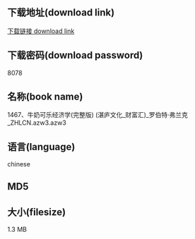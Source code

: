 ## 下载地址(download link)
[下载链接 download link](https://voluble-croquembouche-d321dc.netlify.app/?s=1467%E3%80%81%E7%89%9B%E5%A5%B6%E5%8F%AF%E4%B9%90%E7%BB%8F%E6%B5%8E%E5%AD%A6%28%E5%AE%8C%E6%95%B4%E7%89%88%29+%28%E6%B9%9B%E5%BA%90%E6%96%87%E5%8C%96_%E8%B4%A2%E5%AF%8C%E6%B1%87%29_%E7%BD%97%E4%BC%AF%E7%89%B9%C2%B7%E5%BC%97%E5%85%B0%E5%85%8B_ZHLCN.azw3)

## 下载密码(download password)
8078

## 名称(book name)
1467、牛奶可乐经济学(完整版) (湛庐文化_财富汇)_罗伯特·弗兰克_ZHLCN.azw3.azw3

## 语言(language)
chinese

## MD5


## 大小(filesize)
1.3 MB
